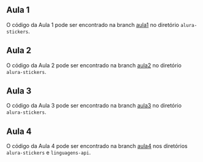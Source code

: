 ## Aula 1

O código da Aula 1 pode ser encontrado na branch [aula1](https://github.com/alura-cursos/imersao-java/tree/aula1) no diretório `alura-stickers`.


## Aula 2

O código da Aula 2 pode ser encontrado na branch [aula2](https://github.com/alura-cursos/imersao-java/tree/aula2) no diretório `alura-stickers`.

## Aula 3

O código da Aula 3 pode ser encontrado na branch [aula3](https://github.com/alura-cursos/imersao-java/tree/aula3) no diretório `alura-stickers`.

## Aula 4

O código da Aula 4 pode ser encontrado na branch [aula4](https://github.com/alura-cursos/imersao-java/tree/aula4) nos diretórios `alura-stickers` e `linguagens-api`.









